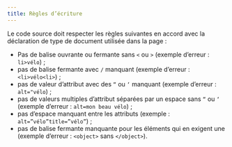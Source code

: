 ```yaml
---
title: Règles d’écriture
---
```


Le code source doit respecter les règles suivantes en accord avec la déclaration de type de document utilisée dans la page :

- Pas de balise ouvrante ou fermante sans `<` ou `>` (exemple d’erreur : `li>vélo`) ;
- pas de balise fermante avec `/` manquant (exemple d’erreur : `<li>vélo<li>`) ;
- pas de valeur d’attribut avec des `“` ou `‘` manquant (exemple d’erreur : `alt="vélo`) ;
- pas de valeurs multiples d’attribut séparées par un espace sans `“` ou `‘` (exemple d’erreur : `alt=mon beau vélo`) ;
- pas d’espace manquant entre les attributs (exemple : `alt=”vélo”title=”vélo”`) ;
- pas de balise fermante manquante pour les éléments qui en exigent une (exemple d’erreur : `<object>` sans `</object>`).
